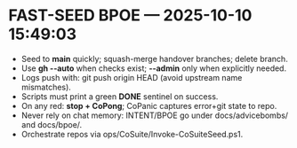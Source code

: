 # FAST-SEED BPOE — 2025-10-10 15:49:03
- Seed to **main** quickly; squash-merge handover branches; delete branch.
- Use **gh --auto** when checks exist; **--admin** only when explicitly needed.
- Logs push with: git push origin HEAD (avoid upstream name mismatches).
- Scripts must print a green **DONE** sentinel on success.
- On any red: **stop + CoPong**; CoPanic captures error+git state to repo.
- Never rely on chat memory: INTENT/BPOE go under docs/advicebombs/ and docs/bpoe/.
- Orchestrate repos via ops/CoSuite/Invoke-CoSuiteSeed.ps1.

